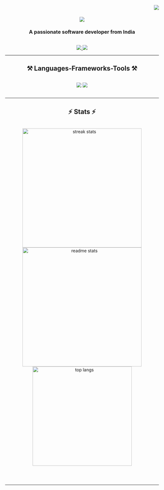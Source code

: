<img align="right" src="https://visitor-badge.laobi.icu/badge?page_id=AbhishekKusabi.AbhishekKusabi" />

<h1 align="center">
    <img src="https://readme-typing-svg.herokuapp.com/?font=Righteous&size=35&center=true&vCenter=true&width=500&height=70&duration=4000&lines=Hi+There!+👋;+I'm+Abhishek+Kusabi!;" />
</h1>

<h3 align="center">A passionate software developer from India </h3>

<br/>

 <!-- Social Buttons  -->
<div align="center"> 
  <a href="mailto:kusabiabhishek@gmail.com" target ="_blank">
    <img src="https://img.icons8.com/?size=100&id=P7UIlhbpWzZm&format=png&color=000000?" target ="_blank" />
  </a>
  <a href="https://www.linkedin.com/in/abhishek-kusabi-364853241" target="_blank">
    <img src="https://img.icons8.com/?size=100&id=xuvGCOXi8Wyg&format=png&color=000000?" target="_blank" />
  </a>
</div>

 <hr/>
 
<h2 align="center">⚒️ Languages-Frameworks-Tools ⚒️</h2>
<br/>
<div align="center">
    <img src="https://skillicons.dev/icons?i=react,bootstrap,html,css,vscode" />
    <img src="https://skillicons.dev/icons?i=nodejs,python,javascript,express,mongodb,c,java" /><br>
</div>

<br/>
<hr/>


<h2 align="center">⚡ Stats ⚡</h2>
<br>
<div align=center>
  <img width=390 src="https://streak-stats.demolab.com/?user=AbhishekKusabi&count_private=true&theme=react&border_radius=10" alt="streak stats"/>
  <img width=390 src="https://github-readme-stats.vercel.app/api?username=AbhishekKusabi&count_private=true&show_icons=true&theme=react&rank_icon=github&border_radius=10" alt="readme stats" />
  <br/>
  <img width=325 align="center" src="https://github-readme-stats.vercel.app/api/top-langs/?username=AbhishekKusabi&hide=HTML&langs_count=8&layout=compact&theme=react&border_radius=10&size_weight=0.5&count_weight=0.5&exclude_repo=github-readme-stats" alt="top langs" />
</div>

<br/><br/>

<hr/>
<br/>
